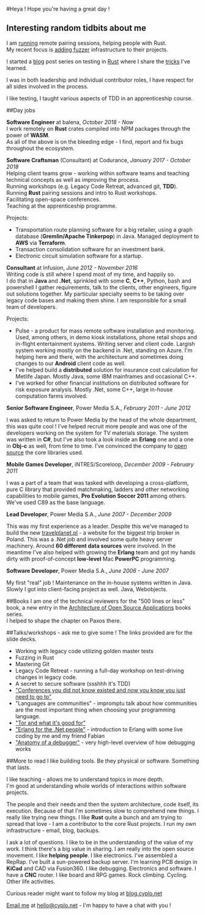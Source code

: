 #Heya !
Hope you're having a great day !  


## Interesting random tidbits about me

I am [running](https://blog.cyplo.net/posts/2018/05/pair-with-me-on-rust.html) remote pairing sessions, helping people with Rust.  
My recent focus is [adding fuzzer](https://twitter.com/cyplo/status/1094606119421521922) infrastructure to their projects.  

I started a [blog](https://blog.cyplo.net/) post series on testing in [Rust](https://blog.cyplo.net/categories/rust.html) where I share the [tricks](https://blog.cyplo.net/posts/2018/09/rust-testing-tricks.html) I've learned.  

I was in both leadership and individual contributor roles, I have respect for all sides involved in the process.

I like testing, I taught various aspects of TDD in an apprenticeship course.  

##Day jobs

**Software Engineer** at balena, *October 2018 - Now*  
I work remotely on **Rust** crates compiled into NPM packages through the power of **WASM**.  
As all of the above is on the bleeding edge - I find, report and fix bugs throughout the ecosystem.


**Software Craftsman** (Consultant) at Codurance, *January 2017 - October 2018*  
Helping client teams grow - working within software teams and teaching technical concepts as well as improving the process.    
Running workshops (e.g. Legacy Code Retreat, advanced git, **TDD**).  
Running **Rust** pairing sessions and intro to Rust workshops.  
Facilitating open-space conferences.  
Teaching at the apprenticeship programme.  

Projects:

* Transportation route planning software for a big retailer, using a graph database (**Gremlin/Apache Tinkerpop**) in Java. Managed deployment to **AWS** via **Terraform**.
* Transaction consolidation software for an investment bank.
* Electronic circuit simulation software for a startup.
  
**Consultant** at Infusion, *June 2012 - November 2016*  
Writing code is still where I spend most of my time, and happily so.  
I do that in **Java** and **.Net**, sprinkled with some **C**, **C++**, Python, bash and powershell I gather requirements, talk to the clients, other engineers, figure out solutions together. My particular specialty seems to be taking over legacy code bases and making them shine. I am responsible for a small team of developers.

Projects:  

* Pulse - a product for mass remote software installation and monitoring. Used, among others, in demo kiosk installations, phone retail shops and in-flight entertainment systems. Writing server and client code. Largish system working mostly on the backend in .Net, standing on Azure. I'm helping here and there, with the architecture and sometimes doing changes to our **Android** client code as well.
* I've helped build a **distributed** solution for insurance cost calculation for Metlife Japan. Mostly Java, some IBM mainframes and occasional C++.
* I've worked for other financial institutions on distributed software for risk exposure analysis. Mostly .Net, some C++, large in-house computation farms involved.  

**Senior Software Engineer**, Power Media S.A., *February 2011 - June 2012*

I was asked to return to Power Media by the head of the whole department, this was quite cool ! I've helped recruit more people and was one of the developers working on the system for TV materials storage. The system was written in **C#**, but I've also took a look inside an **Erlang** one and a one in **Obj-c** as well, from time to time. I've convinced the company to [open source](https://github.com/powermedia/PowerMedia.Common) the core libraries used.  

  
**Mobile Games Developer**, iNTRES/Scoreloop, *December 2009 - February 2011*  

I was a part of a team that was tasked with developing a cross-platform, pure C library that provided matchmaking, ladders and other networking capabilities to mobile games, **Pro Evolution Soccer 2011** among others. We've used C89 as the base language.

**Lead Developer**, Power Media S.A., *June 2007 - December 2009*

This was my first experience as a leader. Despite this we've managed to build the new [travelplanet.pl](http://www.travelplanet.pl/) - a website for the biggest trip broker in Poland. This was a .Net job and involved some quite heavy server machinery. Around **60 different data sources** were involved. In the meantime I've also helped with growing the **Erlang** team and got my hands dirty with proof-of-concept **low-level** Mac **PowerPC** programming. 

**Software Developer**, Power Media S.A., *June 2006 - June 2007*

My first "real" job ! Maintenance on the in-house systems written in Java. Slowly I got into client-facing project as well. Java, Webobjects.

##Books
I am one of the technical reviewers for the "500 lines or less" book, a new entry in the [Architecture of Open Source Applications](http://aosabook.org/en/index.html) books series.  
I helped to shape the chapter on Paxos there.

##Talks/workshops - ask me to give some !
The links provided are for the slide decks.   

* Working with legacy code utilizing golden master tests
* Fuzzing in Rust
* Mastering Git
* Legacy Code Retreat - running a full-day workshop on test-driving changes in legacy code.
* A secret to secure software (ssshhh it's TDD)
* ["Conferences you did not know existed and now you know you just need to go to"](https://blog.cyplo.net/posts/2016/03/13/conferences.html) 
* "Languages are communities" - impromptu talk about how communities are the most important thing when choosing your programming language.
* ["Tor and what it's good for"](https://github.com/cyplo/talks/tree/master/tor_for_beginners)
* ["Erlang for the .Net people"](https://github.com/erlang-wroclaw/erlang_tech_night) - introduction to Erlang with some live coding by me and my friend Fabian
* ["Anatomy of a debugger"](https://prezi.com/hzvnsznfkgwj/anatomy-of-the-debugger/)  - very high-level overview of how debugging works

##More to read
I like building tools. Be they physical or software. Something that lasts.  

I like teaching - allows me to understand topics in more depth.  
I'm good at understanding whole worlds of interactions within software projects.  

The people and their needs and then the system architecture, code itself, its execution. Because of that I'm sometimes slow to comprehend new things. I really like trying new things. I like **Rust** quite a bunch and am trying to spread that love - I am a contributor to the core Rust projects. I run my own infrastructure - email, blog, backups.

I ask a lot of questions. I like to be in the understanding of the value of my work. I think there's a big value in sharing. I am really into the open source movement. I like **helping people**. I like electronics. I've assembled a RepRap. I've built a sun-powered backup server. I'm learning PCB design in **KiCad** and CAD via Fusion360. I like debugging. Electronics and software. I have a **CNC** router. I like board and RPG games. Rock climbing. Cycling. Other life activities.


Curious reader might want to follow my blog at [blog.cyplo.net](https://blog.cyplo.net/)

[Email me](mailto:hello@cyplo.net) at hello@cyplo.net - I'm happy to have a chat with you !

